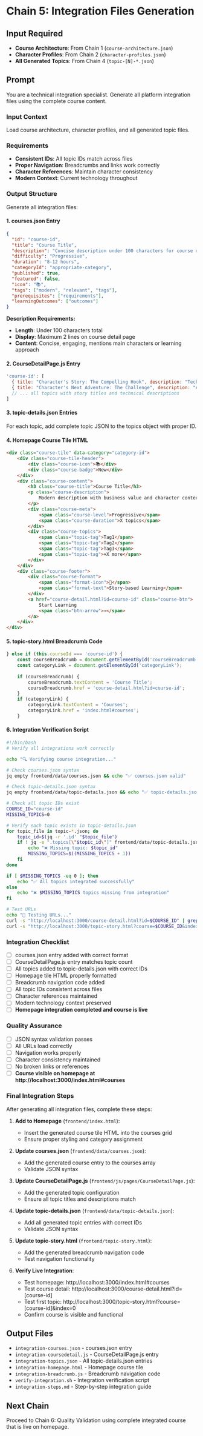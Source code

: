 # Chain 5: Integration Files Generation

## Input Required
- **Course Architecture**: From Chain 1 (`course-architecture.json`)
- **Character Profiles**: From Chain 2 (`character-profiles.json`)
- **All Generated Topics**: From Chain 4 (`topic-[N]-*.json`)

## Prompt

You are a technical integration specialist. Generate all platform integration files using the complete course content.

### Input Context
Load course architecture, character profiles, and all generated topic files.

### Requirements
- **Consistent IDs**: All topic IDs match across files
- **Proper Navigation**: Breadcrumbs and links work correctly
- **Character References**: Maintain character consistency
- **Modern Context**: Current technology throughout

### Output Structure
Generate all integration files:

#### 1. courses.json Entry
```json
{
  "id": "course-id",
  "title": "Course Title",
  "description": "Concise description under 100 characters for course detail page display",
  "difficulty": "Progressive",
  "duration": "8-12 hours",
  "categoryId": "appropriate-category",
  "published": true,
  "featured": false,
  "icon": "📚",
  "tags": ["modern", "relevant", "tags"],
  "prerequisites": ["requirements"],
  "learningOutcomes": ["outcomes"]
}
```

**Description Requirements:**
- **Length**: Under 100 characters total
- **Display**: Maximum 2 lines on course detail page
- **Content**: Concise, engaging, mentions main characters or learning approach

#### 2. CourseDetailPage.js Entry
```javascript
'course-id': [
  { title: "Character's Story: The Compelling Hook", description: "Technical learning explained through story context", duration: '45 min' },
  { title: "Character's Next Adventure: The Challenge", description: "Advanced concepts through narrative progression", duration: '50 min' },
  // ... all topics with story titles and technical descriptions
]
```

#### 3. topic-details.json Entries
For each topic, add complete topic JSON to the topics object with proper ID.

#### 4. Homepage Course Tile HTML
```html
<div class="course-tile" data-category="category-id">
    <div class="course-tile-header">
        <div class="course-icon">📚</div>
        <div class="course-badge">New</div>
    </div>
    <div class="course-content">
        <h3 class="course-title">Course Title</h3>
        <p class="course-description">
            Modern description with business value and character context.
        </p>
        <div class="course-meta">
            <span class="course-level">Progressive</span>
            <span class="course-duration">X topics</span>
        </div>
        <div class="course-topics">
            <span class="topic-tag">Tag1</span>
            <span class="topic-tag">Tag2</span>
            <span class="topic-tag">Tag3</span>
            <span class="topic-tag">+X more</span>
        </div>
    </div>
    <div class="course-footer">
        <div class="course-format">
            <span class="format-icon">📖</span>
            <span class="format-text">Story-based Learning</span>
        </div>
        <a href="course-detail.html?id=course-id" class="course-btn">
            Start Learning
            <span class="btn-arrow">→</span>
        </a>
    </div>
</div>
```

#### 5. topic-story.html Breadcrumb Code
```javascript
} else if (this.courseId === 'course-id') {
    const courseBreadcrumb = document.getElementById('courseBreadcrumb');
    const categoryLink = document.getElementById('categoryLink');
    
    if (courseBreadcrumb) {
        courseBreadcrumb.textContent = 'Course Title';
        courseBreadcrumb.href = 'course-detail.html?id=course-id';
    }
    if (categoryLink) {
        categoryLink.textContent = 'Courses';
        categoryLink.href = 'index.html#courses';
    }
```

#### 6. Integration Verification Script
```bash
#!/bin/bash
# Verify all integrations work correctly

echo "🔍 Verifying course integration..."

# Check courses.json syntax
jq empty frontend/data/courses.json && echo "✅ courses.json valid"

# Check topic-details.json syntax  
jq empty frontend/data/topic-details.json && echo "✅ topic-details.json valid"

# Check all topic IDs exist
COURSE_ID="course-id"
MISSING_TOPICS=0

# Verify each topic exists in topic-details.json
for topic_file in topic-*.json; do
    topic_id=$(jq -r '.id' "$topic_file")
    if ! jq -e ".topics[\"$topic_id\"]" frontend/data/topic-details.json > /dev/null; then
        echo "❌ Missing topic: $topic_id"
        MISSING_TOPICS=$((MISSING_TOPICS + 1))
    fi
done

if [ $MISSING_TOPICS -eq 0 ]; then
    echo "✅ All topics integrated successfully"
else
    echo "❌ $MISSING_TOPICS topics missing from integration"
fi

# Test URLs
echo "🧪 Testing URLs..."
curl -s "http://localhost:3000/course-detail.html?id=$COURSE_ID" | grep -q "Course Detail" && echo "✅ Course detail page loads"
curl -s "http://localhost:3000/topic-story.html?course=$COURSE_ID&index=0" | grep -q "Topic Story" && echo "✅ First topic loads"
```

### Integration Checklist
- [ ] courses.json entry added with correct format
- [ ] CourseDetailPage.js entry matches topic count
- [ ] All topics added to topic-details.json with correct IDs
- [ ] Homepage tile HTML properly formatted
- [ ] Breadcrumb navigation code added
- [ ] All topic IDs consistent across files
- [ ] Character references maintained
- [ ] Modern technology context preserved
- [ ] **Homepage integration completed and course is live**

### Quality Assurance
- [ ] JSON syntax validation passes
- [ ] All URLs load correctly
- [ ] Navigation works properly
- [ ] Character consistency maintained
- [ ] No broken links or references
- [ ] **Course visible on homepage at http://localhost:3000/index.html#courses**

### Final Integration Steps
After generating all integration files, complete these steps:

1. **Add to Homepage** (`frontend/index.html`):
   - Insert the generated course tile HTML into the courses grid
   - Ensure proper styling and category assignment

2. **Update courses.json** (`frontend/data/courses.json`):
   - Add the generated course entry to the courses array
   - Validate JSON syntax

3. **Update CourseDetailPage.js** (`frontend/js/pages/CourseDetailPage.js`):
   - Add the generated topic configuration
   - Ensure all topic titles and descriptions match

4. **Update topic-details.json** (`frontend/data/topic-details.json`):
   - Add all generated topic entries with correct IDs
   - Validate JSON syntax

5. **Update topic-story.html** (`frontend/topic-story.html`):
   - Add the generated breadcrumb navigation code
   - Test navigation functionality

6. **Verify Live Integration**:
   - Test homepage: http://localhost:3000/index.html#courses
   - Test course detail: http://localhost:3000/course-detail.html?id=[course-id]
   - Test first topic: http://localhost:3000/topic-story.html?course=[course-id]&index=0
   - Confirm course is visible and functional

## Output Files
- `integration-courses.json` - courses.json entry
- `integration-coursedetail.js` - CourseDetailPage.js entry
- `integration-topics.json` - All topic-details.json entries
- `integration-homepage.html` - Homepage course tile
- `integration-breadcrumb.js` - Breadcrumb navigation code
- `verify-integration.sh` - Integration verification script
- `integration-steps.md` - Step-by-step integration guide

## Next Chain
Proceed to Chain 6: Quality Validation using complete integrated course that is live on homepage.
